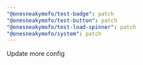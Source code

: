 ```yaml
---
"@onesneakymofo/test-badge": patch
"@onesneakymofo/test-button": patch
"@onesneakymofo/test-load-spinner": patch
"@onesneakymofo/system": patch
---
```


Update more config
